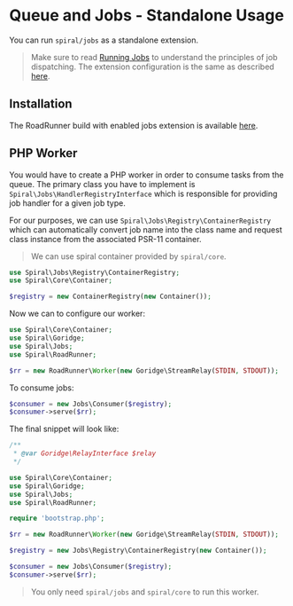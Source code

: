 # Queue and Jobs - Standalone Usage
You can run `spiral/jobs` as a standalone extension. 

> Make sure to read [Running Jobs](/queue/jobs.md) to understand the principles of job dispatching. The extension configuration is the same as described [here](/queue/configuration.md).

## Installation
The RoadRunner build with enabled jobs extension is available [here](https://github.com/spiral/framework/releases).

## PHP Worker
You would have to create a PHP worker in order to consume tasks from the queue. The primary class you have to implement is 
`Spiral\Jobs\HandlerRegistryInterface` which is responsible for providing job handler for a given job type.

For our purposes, we can use `Spiral\Jobs\Registry\ContainerRegistry` which can automatically convert job name into the class
name and request class instance from the associated PSR-11 container.

> We can use spiral container provided by `spiral/core`.

```php
use Spiral\Jobs\Registry\ContainerRegistry;
use Spiral\Core\Container;

$registry = new ContainerRegistry(new Container());
```

Now we can to configure our worker:

```php
use Spiral\Core\Container;
use Spiral\Goridge;
use Spiral\Jobs;
use Spiral\RoadRunner;

$rr = new RoadRunner\Worker(new Goridge\StreamRelay(STDIN, STDOUT));
```

To consume jobs:

```php
$consumer = new Jobs\Consumer($registry);
$consumer->serve($rr);
```

The final snippet will look like:

```php
/**
 * @var Goridge\RelayInterface $relay
 */

use Spiral\Core\Container;
use Spiral\Goridge;
use Spiral\Jobs;
use Spiral\RoadRunner;

require 'bootstrap.php';

$rr = new RoadRunner\Worker(new Goridge\StreamRelay(STDIN, STDOUT));

$registry = new Jobs\Registry\ContainerRegistry(new Container());

$consumer = new Jobs\Consumer($registry);
$consumer->serve($rr);
```

> You only need `spiral/jobs` and `spiral/core` to run this worker.
